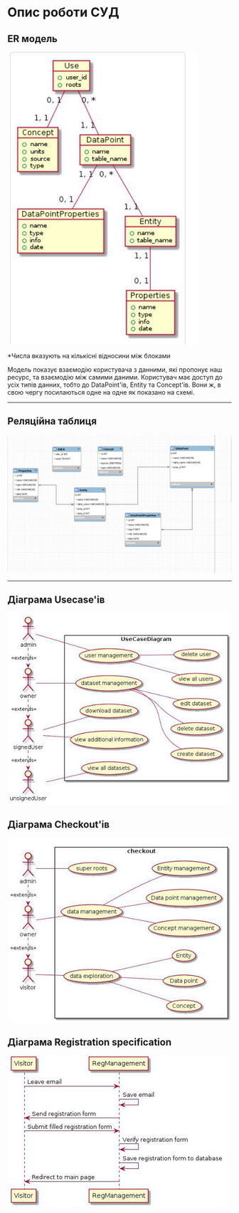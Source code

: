 # Опис роботи СУД

## ER модель

![](diagrams/rm_model.jpg)

*Числа вказують на кількісні відносини між блоками


Модель показує взаємодію користувача з данними, які пропонує наш ресурс, та взаємодію між самими даними.
Користувач має доступ до усіх типів данних, тобто до DataPoint'ів, Entity та Concept'ів. Вони ж, в свою чергу посилаються одне на одне як показано на схемі.

--------------------------------------------

## Реляційна таблиця 

![](diagrams/rf_model.png)

----------------------------------------
## Діаграма Usecase'ів

![](diagrams/usecase.jpg)

## Діаграма Checkout'ів

![](diagrams/checkout.jpg)

## Діаграма Registration specification

![](diagrams/reg_sec.jpg)


